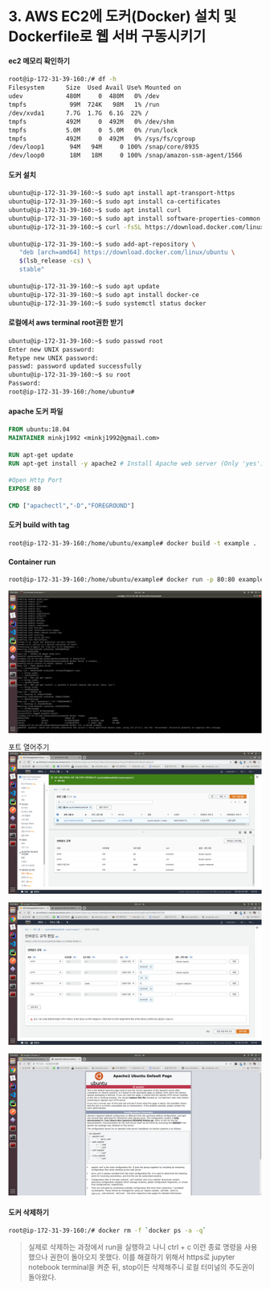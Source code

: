 # 3. AWS EC2에 도커(Docker) 설치 및 Dockerfile로 웹 서버 구동시키기

#### ec2 메모리 확인하기
```bash
root@ip-172-31-39-160:/# df -h
Filesystem      Size  Used Avail Use% Mounted on
udev            480M     0  480M   0% /dev
tmpfs            99M  724K   98M   1% /run                                        mp  var      vmlinuz.old
/dev/xvda1      7.7G  1.7G  6.1G  22% /                                           sr  vmlinuz
tmpfs           492M     0  492M   0% /dev/shm
tmpfs           5.0M     0  5.0M   0% /run/lock
tmpfs           492M     0  492M   0% /sys/fs/cgroup
/dev/loop1       94M   94M     0 100% /snap/core/8935
/dev/loop0       18M   18M     0 100% /snap/amazon-ssm-agent/1566
```

#### 도커 설치
```bash
ubuntu@ip-172-31-39-160:~$ sudo apt install apt-transport-https
ubuntu@ip-172-31-39-160:~$ sudo apt install ca-certificates
ubuntu@ip-172-31-39-160:~$ sudo apt install curl
ubuntu@ip-172-31-39-160:~$ sudo apt install software-properties-common
ubuntu@ip-172-31-39-160:~$ curl -fsSL https://download.docker.com/linux/ubuntu/gpg | sudo apt-key add -

ubuntu@ip-172-31-39-160:~$ sudo add-apt-repository \
   "deb [arch=amd64] https://download.docker.com/linux/ubuntu \
   $(lsb_release -cs) \
   stable"

ubuntu@ip-172-31-39-160:~$ sudo apt update
ubuntu@ip-172-31-39-160:~$ sudo apt install docker-ce
ubuntu@ip-172-31-39-160:~$ sudo systemctl status docker

```

#### 로컬에서 aws terminal root권한 받기
```bash
ubuntu@ip-172-31-39-160:~$ sudo passwd root
Enter new UNIX password: 
Retype new UNIX password: 
passwd: password updated successfully
ubuntu@ip-172-31-39-160:~$ su root
Password: 
root@ip-172-31-39-160:/home/ubuntu# 
```

#### apache 도커 파일
```Dockerfile
FROM ubuntu:18.04
MAINTAINER minkj1992 <minkj1992@gmail.com>

RUN apt-get update
RUN apt-get install -y apache2 # Install Apache web server (Only 'yes')

#Open Http Port
EXPOSE 80 

CMD ["apachectl","-D","FOREGROUND"]
```

#### 도커 build with tag
```bash
root@ip-172-31-39-160:/home/ubuntu/example# docker build -t example .
```

#### Container run
```bash
root@ip-172-31-39-160:/home/ubuntu/example# docker run -p 80:80 example
```
![](./img/3/docker_run.png)


포트 열어주기
![](./img/3/port_apache_docker.png)

![](./img/3/ec2_apache_port.png)


![](./img/3/apache_home.png)

#### 도커 삭제하기
```bash
root@ip-172-31-39-160:/# docker rm -f `docker ps -a -q`
```
> 실제로 삭제하는 과정에서 run을 실행하고 나니 ctrl + c 이런 종료 명령을 사용했으나 권한이 돌아오지 못했다. 이를 해결하기 위해서 https로 jupyter notebook terminal을 켜준 뒤, stop이든 삭제해주니 로컬 터미널의 주도권이 돌아왔다.
